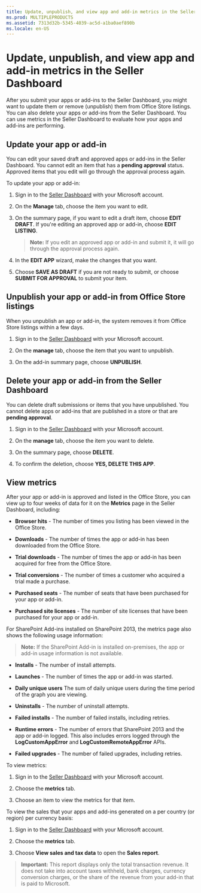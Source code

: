 ```yaml
---
title: Update, unpublish, and view app and add-in metrics in the Seller Dashboard
ms.prod: MULTIPLEPRODUCTS
ms.assetid: 7313d32b-5345-4039-ac5d-a1ba0aef890b
ms.locale: en-US
---
```



# Update, unpublish, and view app and add-in metrics in the Seller Dashboard

After you submit your apps or add-ins to the Seller Dashboard, you might want to update them or remove (unpublish) them from Office Store listings. You can also delete your apps or add-ins from the Seller Dashboard. You can use metrics in the Seller Dashboard to evaluate how your apps and add-ins are performing.
 


## Update your app or add-in
<a name="BKMK_Edit"> </a>

You can edit your saved draft and approved apps or add-ins in the Seller Dashboard. You cannot edit an item that has a  **pending approval** status. Approved items that you edit will go through the approval process again.
 

 
To update your app or add-in:
 

 

1. Sign in to the  [Seller Dashboard](http://go.microsoft.com/fwlink/?LinkId=248605) with your Microsoft account.
    
 
2. On the  **Manage** tab, choose the item you want to edit.
    
 
3. On the summary page, if you want to edit a draft item, choose  **EDIT DRAFT**. If you're editing an approved app or add-in, choose  **EDIT LISTING**.
    
     >**Note:**  If you edit an approved app or add-in and submit it, it will go through the approval process again. 
4. In the  **EDIT APP** wizard, make the changes that you want.
    
 
5. Choose  **SAVE AS DRAFT** if you are not ready to submit, or choose **SUBMIT FOR APPROVAL** to submit your item.
    
 

## Unpublish your app or add-in from Office Store listings
<a name="BKMK_delist"> </a>

When you unpublish an app or add-in, the system removes it from Office Store listings within a few days.
 

 

1. Sign in to the  [Seller Dashboard](http://go.microsoft.com/fwlink/?LinkId=248605) with your Microsoft account.
    
 
2. On the  **manage** tab, choose the item that you want to unpublish.
    
 
3. On the add-in summary page, choose  **UNPUBLISH**.
    
 

## Delete your app or add-in from the Seller Dashboard
<a name="BKMK_delete"> </a>

You can delete draft submissions or items that you have unpublished. You cannot delete apps or add-ins that are published in a store or that are  **pending approval**. 
 

 

1. Sign in to the  [Seller Dashboard](http://go.microsoft.com/fwlink/?LinkId=248605) with your Microsoft account.
    
 
2. On the **manage** tab, choose the item you want to delete.
    
 
3. On the summary page, choose  **DELETE**.
    
 
4. To confirm the deletion, choose  **YES, DELETE THIS APP**.
    
 

## View metrics
<a name="BKMK_Metrics"> </a>

After your app or add-in is approved and listed in the Office Store, you can view up to four weeks of data for it on the  **Metrics** page in the Seller Dashboard, including:
 

 

-  **Browser hits** - The number of times you listing has been viewed in the Office Store.
    
 
-  **Downloads** - The number of times the app or add-in has been downloaded from the Office Store.
    
 
-  **Trial downloads** - The number of times the app or add-in has been acquired for free from the Office Store.
    
 
-  **Trial conversions** - The number of times a customer who acquired a trial made a purchase.
    
 
-  **Purchased seats** - The number of seats that have been purchased for your app or add-in.
    
 
-  **Purchased site licenses** - The number of site licenses that have been purchased for your app or add-in.
    
 
For SharePoint Add-ins installed on SharePoint 2013, the metrics page also shows the following usage information:
 

 

 >**Note:**  If the SharePoint Add-in is installed on-premises, the app or add-in usage information is not available.
 


-  **Installs** - The number of install attempts.
    
 
-  **Launches** - The number of times the app or add-in was started.
    
 
-  **Daily unique users** The sum of daily unique users during the time period of the graph you are viewing.
    
 
-  **Uninstalls** - The number of uninstall attempts.
    
 
-  **Failed installs** - The number of failed installs, including retries.
    
 
-  **Runtime errors** - The number of errors that SharePoint 2013 and the app or add-in logged. This also includes errors logged through the **LogCustomAppError** and **LogCustomRemoteAppError** APIs.
    
 
-  **Failed upgrades** - The number of failed upgrades, including retries.
    
 
To view metrics:
 

 

1. Sign in to the  [Seller Dashboard](http://go.microsoft.com/fwlink/?LinkId=248605) with your Microsoft account.
    
 
2. Choose the  **metrics** tab.
    
 
3. Choose an item to view the metrics for that item.
    
 
To view the sales that your apps and add-ins generated on a per country (or region) per currency basis:
 

 

1. Sign in to the  [Seller Dashboard](http://go.microsoft.com/fwlink/?LinkId=248605) with your Microsoft account.
    
 
2. Choose the  **metrics** tab.
    
 
3. Choose  **View sales and tax data** to open the **Sales report**.
    
 

 >**Important:**  This report displays only the total transaction revenue. It does not take into account taxes withheld, bank charges, currency conversion charges, or the share of the revenue from your add-in that is paid to Microsoft.
 


